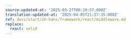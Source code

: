 ```yaml
---
source-updated-at: '2025-03-27T00:19:57.000Z'
translation-updated-at: '2025-04-05T21:27:35.000Z'
ref: docs/start/zh-hans/framework/react/middleware.md
replace:
  react: solid
---
```

